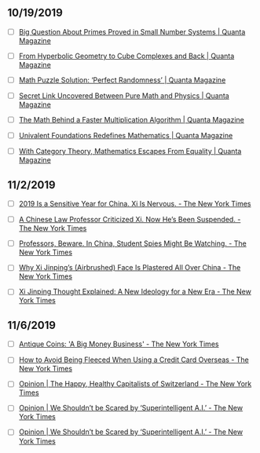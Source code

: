 


## 10/19/2019

- [ ] [Big Question About Primes Proved in Small Number Systems | Quanta Magazine](https://www.quantamagazine.org/big-question-about-primes-proved-in-small-number-systems-20190926/)

- [ ] [From Hyperbolic Geometry to Cube Complexes and Back | Quanta Magazine](https://www.quantamagazine.org/from-hyperbolic-geometry-to-cube-complexes-and-back-20121002/)

- [ ] [Math Puzzle Solution: ‘Perfect Randomness’ | Quanta Magazine](https://www.quantamagazine.org/math-puzzle-solution-perfect-randomness-20190927/)

- [ ] [Secret Link Uncovered Between Pure Math and Physics | Quanta Magazine](https://www.quantamagazine.org/secret-link-uncovered-between-pure-math-and-physics-20171201/)

- [ ] [The Math Behind a Faster Multiplication Algorithm | Quanta Magazine](https://www.quantamagazine.org/the-math-behind-a-faster-multiplication-algorithm-20190923/)

- [ ] [Univalent Foundations Redefines Mathematics | Quanta Magazine](https://www.quantamagazine.org/univalent-foundations-redefines-mathematics-20150519/)

- [ ] [With Category Theory, Mathematics Escapes From Equality | Quanta Magazine](https://www.quantamagazine.org/with-category-theory-mathematics-escapes-from-equality-20191010/)




## 11/2/2019

- [ ] [2019 Is a Sensitive Year for China. Xi Is Nervous. - The New York Times](https://www.nytimes.com/2019/02/25/world/asia/china-xi-warnings.html?action=click&module=inline&pgtype=Article&region=Footer)

- [ ] [A Chinese Law Professor Criticized Xi. Now He’s Been Suspended. - The New York Times](https://www.nytimes.com/2019/03/26/world/asia/chinese-law-professor-xi.html?module=inline)

- [ ] [Professors, Beware. In China, Student Spies Might Be Watching. - The New York Times](https://www.nytimes.com/2019/11/01/world/asia/china-student-informers.html)

- [ ] [Why Xi Jinping’s (Airbrushed) Face Is Plastered All Over China - The New York Times](https://www.nytimes.com/interactive/2017/11/09/world/asia/xi-propaganda.html?module=inline)

- [ ] [Xi Jinping Thought Explained: A New Ideology for a New Era - The New York Times](https://www.nytimes.com/2018/02/26/world/asia/xi-jinping-thought-explained-a-new-ideology-for-a-new-era.html?module=inline)




## 11/6/2019

- [ ] [Antique Coins: 'A Big Money Business' - The New York Times](https://www.nytimes.com/2016/04/05/fashion/antique-coins-a-big-money-business.html)

- [ ] [How to Avoid Being Fleeced When Using a Credit Card Overseas - The New York Times](https://www.nytimes.com/2019/10/01/travel/overseas-credit-card-fees.html?smid=fb-nyttravel&smtyp=cur&fbclid=IwAR1nzLVcIfzQk4uz7TNv4GYrxEZTdo8u85TFmCQDdMIAhz6iigFRWpsG3m8)

- [ ] [Opinion | The Happy, Healthy Capitalists of Switzerland - The New York Times](https://www.nytimes.com/2019/11/02/opinion/sunday/switzerland-capitalism-wealth.html)

- [ ] [Opinion | We Shouldn’t be Scared by ‘Superintelligent A.I.’ - The New York Times](https://www.nytimes.com/2019/10/31/opinion/superintelligent-artificial-intelligence.html?auth=login-email&login=email&fbclid=IwAR17dXfSdFCdTq-hrZhmMJda_8XoAgmGQb5unM-QuIIQjAOaERVF0kwaqKs)

- [ ] [Opinion | We Shouldn’t be Scared by ‘Superintelligent A.I.’ - The New York Times](https://www.nytimes.com/2019/10/31/opinion/superintelligent-artificial-intelligence.html?fbclid=IwAR2sH5lSgmxLVSuxxxloego4vh1njKxx-QG_yXWBPdviKJfSWDr5eh7jYoY)
